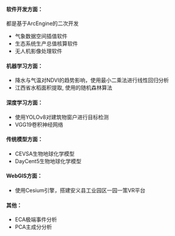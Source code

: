 #### 软件开发方面：

都是基于ArcEngine的二次开发

- 气象数据空间插值软件
- 生态系统生产总值核算软件
- 无人机影像处理软件



#### 机器学习方面：

- 降水与气温对NDVI的趋势影响，使用最小二乘法进行线性回归分析
- 江西省水稻面积提取, 使用的随机森林算法



#### 深度学习方面：

- 使用YOLOv8对建筑物窗户进行目标检测
- VGG19卷积神经网络



#### 传统模型方面：

- CEVSA生物地球化学模型
- DayCent5生物地球化学模型



#### WebGIS方面：

- 使用Cesium引擎，搭建安义县工业园区一园一策VR平台



#### 其他：

- ECA极端事件分析
- PCA主成分分析



